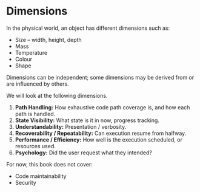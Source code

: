 # Dimensions

In the physical world, an object has different dimensions such as:

* Size &ndash; width, height, depth
* Mass
* Temperature
* Colour
* Shape

Dimensions can be independent; some dimensions may be derived from or are influenced by others.

We will look at the following dimensions.

1. **Path Handling:** How exhaustive code path coverage is, and how each path is handled.
2. **State Visibility:** What state is it in now, progress tracking.
3. **Understandability:** Presentation / verbosity.
4. **Recoverability / Repeatability:** Can execution resume from halfway.
5. **Performance / Efficiency:** How well is the execution scheduled, or resources used.
6. **Psychology:** Did the user request what they intended?

For now, this book does not cover:

* Code maintainability
* Security
